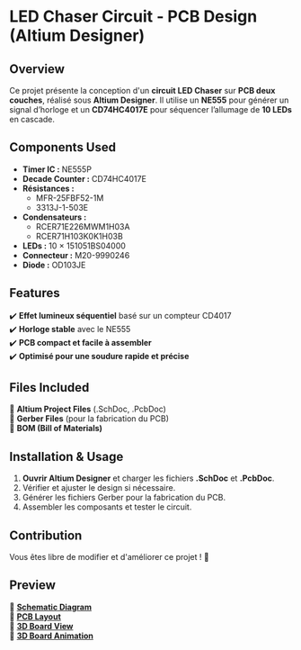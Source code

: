 # LED Chaser Circuit - PCB Design (Altium Designer)

## Overview  
Ce projet présente la conception d'un **circuit LED Chaser** sur **PCB deux couches**, réalisé sous **Altium Designer**. Il utilise un **NE555** pour générer un signal d’horloge et un **CD74HC4017E** pour séquencer l’allumage de **10 LEDs** en cascade.  

## Components Used  
- **Timer IC :** NE555P  
- **Decade Counter :** CD74HC4017E  
- **Résistances :**  
  - MFR-25FBF52-1M  
  - 3313J-1-503E  
- **Condensateurs :**  
  - RCER71E226MWM1H03A  
  - RCER71H103K0K1H03B  
- **LEDs :** 10 × 151051BS04000  
- **Connecteur :** M20-9990246  
- **Diode :** OD103JE  

## Features  
✔️ **Effet lumineux séquentiel** basé sur un compteur CD4017  
✔️ **Horloge stable** avec le NE555  
✔️ **PCB compact et facile à assembler**  
✔️ **Optimisé pour une soudure rapide et précise**  

## Files Included  
📁 **Altium Project Files** (.SchDoc, .PcbDoc)  
📁 **Gerber Files** (pour la fabrication du PCB)  
📁 **BOM (Bill of Materials)**  

## Installation & Usage  
1. **Ouvrir Altium Designer** et charger les fichiers **.SchDoc** et **.PcbDoc**.  
2. Vérifier et ajuster le design si nécessaire.  
3. Générer les fichiers Gerber pour la fabrication du PCB.  
4. Assembler les composants et tester le circuit.  

## Contribution  
Vous êtes libre de modifier et d'améliorer ce projet ! 🚀  

## Preview  

🔗 **[Schematic Diagram](https://github.com/FaresAmor/LED-CHASER/blob/main/LED%20chaser/img/schematic.png)**  
🔗 **[PCB Layout](https://github.com/FaresAmor/LED-CHASER/blob/main/LED%20chaser/img/PCB.png)**  
🔗 **[3D Board View](https://github.com/FaresAmor/LED-CHASER/blob/main/LED%20chaser/img/board.png)**  
🔗 **[3D Board Animation](https://github.com/FaresAmor/LED-CHASER/blob/main/LED%20chaser/img/board.gif)**  


